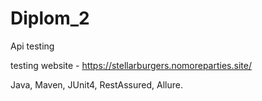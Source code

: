 # Diplom_2
Api testing

testing website - https://stellarburgers.nomoreparties.site/

Java, Maven, JUnit4, RestAssured, Allure.
